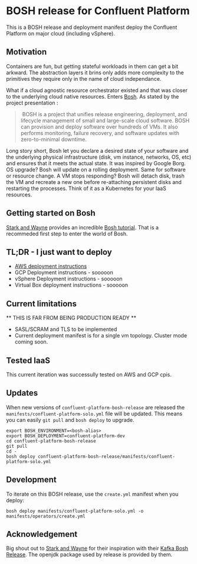 # BOSH release for Confluent Platform

This is a BOSH release and deployment manifest deploy the Confluent Platform on major cloud (including vSphere).

## Motivation

Containers are fun, but getting stateful workloads in them can get a bit arkward. The abstraction layers it brins only adds more complexity to the primitives they require only in the name of cloud independance.

What if a cloud agnostic resource orchestrator existed and that was closer to the underlying cloud native resources. Enters [Bosh](https://bosh.io). As stated by the project presentation : 

> BOSH is a project that unifies release engineering, deployment, and lifecycle management of small and large-scale cloud software. BOSH can provision and deploy software over hundreds of VMs. It also performs monitoring, failure recovery, and software updates with zero-to-minimal downtime.

Long story short, Bosh let you declare a desired state of your software and the underlying physical infrastructure (disk, vm instance, networks, OS, etc) and ensures that it meets the actual state. It was inspired by Google Borg. OS upgrade? Bosh will update on a rolling deployment. Same for software or resource change. A VM stops responding?  Bosh will detach disk, trash the VM and recreate a new one before re-attaching persistent disks and restarting the processes. Think of it as a Kubernetes for your IaaS resources.

## Getting started on Bosh

[Stark and Wayne](https://starkandwayne.com) provides an incredible [Bosh tutorial](http://ultimateguidetobosh.com/). That is a recommeded first step to enter the world of Bosh.

## TL;DR - I just want to deploy

* [AWS deployment instructions](doc/aws-instructions.md)
* GCP Deployment instructions - sooooon
* vSphere Deployment instructions - sooooon
* Virtual Box deployment instructions - sooooon

## Current limitations

** THIS IS FAR FROM BEING PRODUCTION READY **

* SASL/SCRAM and TLS to be implemented
* Current deployment manifest is for a single vm topology. Cluster mode coming soon.

## Tested IaaS

This current iteration was successully tested on AWS and GCP cpis.

## Updates

When new versions of `confluent-platform-bosh-release` are released the `manifests/confluent-platform-solo.yml` file will be updated. This means you can easily `git pull` and `bosh deploy` to upgrade.

```plain
export BOSH_ENVIRONMENT=<bosh-alias>
export BOSH_DEPLOYMENT=confluent-platform-dev
cd confluent-platform-bosh-release
git pull
cd -
bosh deploy confluent-platform-bosh-release/manifests/confluent-platform-solo.yml
```

## Development

To iterate on this BOSH release, use the `create.yml` manifest when you deploy:

```plain
bosh deploy manifests/confluent-platform-solo.yml -o manifests/operators/create.yml
```

## Acknowledgement

Big shout out to [Stark and Wayne](https://starkandwayne.com) for their inspiration with their [Kafka Bosh Release](https://github.com/cloudfoundry-community/kafka-boshrelease). The openjdk package used by release is provided by them.